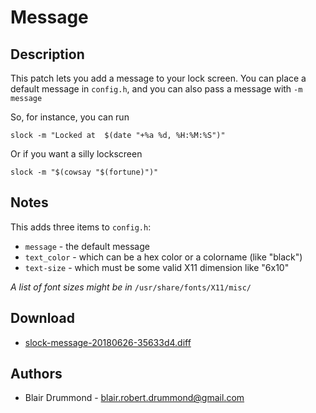 Message
=======

Description
-----------
This patch lets you add a message to your lock screen. You can place a default
message in `config.h`, and you can also pass a message with `-m message`

So, for instance, you can run

	slock -m "Locked at  $(date "+%a %d, %H:%M:%S")"

Or if you want a silly lockscreen

	slock -m "$(cowsay "$(fortune)")"

Notes
-----
This adds three items to `config.h`: 

* `message` - the default message 
* `text_color` - which can be a hex color or a colorname (like "black")
* `text-size` - which must be some valid X11 dimension like "6x10" 

*A list of font sizes might be in* `/usr/share/fonts/X11/misc/`

Download
--------
* [slock-message-20180626-35633d4.diff](slock-message-20180626-35633d4.diff)

Authors
-------
* Blair Drummond - blair.robert.drummond@gmail.com
